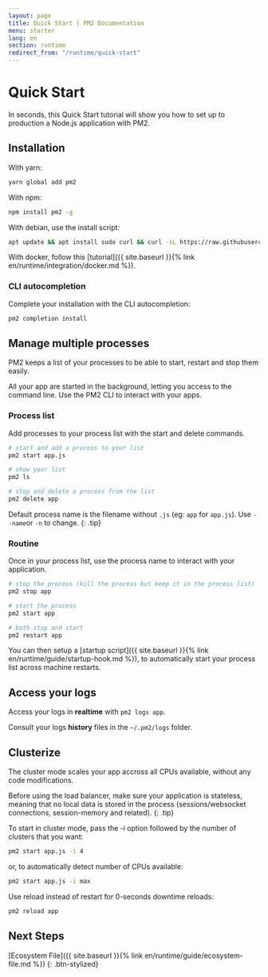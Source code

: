 ```yaml
---
layout: page
title: Quick Start | PM2 Documentation
menu: starter
lang: en
section: runtime
redirect_from: "/runtime/quick-start"
---
```


# Quick Start

In seconds, this Quick Start tutorial will show you how to set up to production a Node.js application with PM2.

## Installation

With yarn:
```bash
yarn global add pm2
```

With npm:
```bash
npm install pm2 -g
```

With debian, use the install script:

```bash
apt update && apt install sudo curl && curl -sL https://raw.githubusercontent.com/Unitech/pm2/master/packager/setup.deb.sh | sudo -E bash -
```

With docker, follow this [tutorial]({{ site.baseurl }}{% link en/runtime/integration/docker.md %}).

### CLI autocompletion

Complete your installation with the CLI autocompletion:

```bash
pm2 completion install
```

## Manage multiple processes

PM2 keeps a list of your processes to be able to start, restart and stop them easily.

All your app are started in the background, letting you access to the command line. Use the PM2 CLI to interact with your apps.

### Process list

Add processes to your process list with the start and delete commands.

```bash
# start and add a process to your list
pm2 start app.js

# show your list
pm2 ls

# stop and delete a process from the list
pm2 delete app
```

 Default process name is the filename without `.js` (eg: `app` for `app.js`). Use `--name`or `-n` to change.
{: .tip}

### Routine

Once in your process list, use the process name to interact with your application.

```bash
# stop the process (kill the process but keep it in the process list)
pm2 stop app

# start the process
pm2 start app

# both stop and start
pm2 restart app
```

You can then setup a [startup script]({{ site.baseurl }}{% link en/runtime/guide/startup-hook.md %}), to automatically start your process list across machine restarts.

## Access your logs

Access your logs in **realtime** with `pm2 logs app`.

Consult your logs **history** files in the `~/.pm2/logs` folder.

## Clusterize

The cluster mode scales your app accross all CPUs available, without any code modifications.

 Before using the load balancer, make sure your application is stateless, meaning that no local data is stored in the process (sessions/websocket connections, session-memory and related).
{: .tip}

To start in cluster mode, pass the -i option followed by the number of clusters that you want:

```bash
pm2 start app.js -i 4
```

or, to automatically detect number of CPUs available:

```bash
pm2 start app.js -i max
```

Use reload instead of restart for 0-seconds downtime reloads:

```bash
pm2 reload app
```

## Next Steps

[Ecosystem File]({{ site.baseurl }}{% link en/runtime/guide/ecosystem-file.md %})
{: .btn-stylized}

